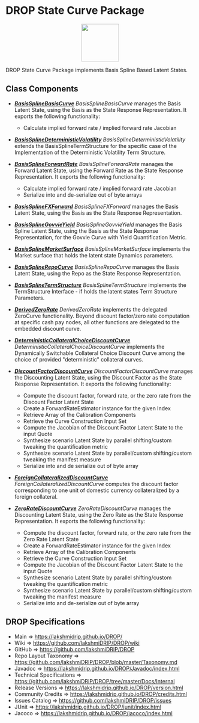 # DROP State Curve Package

<p align="center"><img src="https://github.com/lakshmiDRIP/DROP/blob/master/DRIP_Logo.gif?raw=true" width="100"></p>

DROP State Curve Package implements Basis Spline Based Latent States.


## Class Components

 * [***BasisSplineBasisCurve***](https://github.com/lakshmiDRIP/DROP/tree/master/src/main/java/org/drip/state/curve/BasisSplineBasisCurve.java)
 <i>BasisSplineBasisCurve</i> manages the Basis Latent State, using the Basis as the State Response
 Representation. It exports the following functionality:
 	* Calculate implied forward rate / implied forward rate Jacobian

 * [***BasisSplineDeterministicVolatility***](https://github.com/lakshmiDRIP/DROP/tree/master/src/main/java/org/drip/state/curve/BasisSplineDeterministicVolatility.java)
 <i>BasisSplineDeterministicVolatility</i> extends the BasisSplineTermStructure for the specific case of the
 Implementation of the Deterministic Volatility Term Structure.

 * [***BasisSplineForwardRate***](https://github.com/lakshmiDRIP/DROP/tree/master/src/main/java/org/drip/state/curve/BasisSplineForwardRate.java)
 <i>BasisSplineForwardRate</i> manages the Forward Latent State, using the Forward Rate as the State Response
 Representation. It exports the following functionality:
 	* Calculate implied forward rate / implied forward rate Jacobian
 	* Serialize into and de-serialize out of byte arrays

 * [***BasisSplineFXForward***](https://github.com/lakshmiDRIP/DROP/tree/master/src/main/java/org/drip/state/curve/BasisSplineFXForward.java)
 <i>BasisSplineFXForward</i> manages the Basis Latent State, using the Basis as the State Response
 Representation.

 * [***BasisSplineGovvieYield***](https://github.com/lakshmiDRIP/DROP/tree/master/src/main/java/org/drip/state/curve/BasisSplineGovvieYield.java)
 <i>BasisSplineGovvieYield</i> manages the Basis Spline Latent State, using the Basis as the State Response
 Representation, for the Govvie Curve with Yield Quantification Metric.

 * [***BasisSplineMarketSurface***](https://github.com/lakshmiDRIP/DROP/tree/master/src/main/java/org/drip/state/curve/BasisSplineMarketSurface.java)
 <i>BasisSplineMarketSurface</i> implements the Market surface that holds the latent state Dynamics
 parameters.

 * [***BasisSplineRepoCurve***](https://github.com/lakshmiDRIP/DROP/tree/master/src/main/java/org/drip/state/curve/BasisSplineRepoCurve.java)
 <i>BasisSplineRepoCurve</i> manages the Basis Latent State, using the Repo as the State Response
 Representation.

 * [***BasisSplineTermStructure***](https://github.com/lakshmiDRIP/DROP/tree/master/src/main/java/org/drip/state/curve/BasisSplineTermStructure.java)
 <i>BasisSplineTermStructure</i> implements the TermStructure Interface - if holds the latent states Term
 Structure Parameters.

 * [***DerivedZeroRate***](https://github.com/lakshmiDRIP/DROP/tree/master/src/main/java/org/drip/state/curve/DerivedZeroRate.java)
 <i>DerivedZeroRate</i> implements the delegated ZeroCurve functionality. Beyond discount factor/zero rate
 computation at specific cash pay nodes, all other functions are delegated to the embedded discount curve.

 * [***DeterministicCollateralChoiceDiscountCurve***](https://github.com/lakshmiDRIP/DROP/tree/master/src/main/java/org/drip/state/curve/DeterministicCollateralChoiceDiscountCurve.java)
 <i>DeterministicCollateralChoiceDiscountCurve</i> implements the Dynamically Switchable Collateral Choice
 Discount Curve among the choice of provided "deterministic" collateral curves.

 * [***DiscountFactorDiscountCurve***](https://github.com/lakshmiDRIP/DROP/tree/master/src/main/java/org/drip/state/curve/DiscountFactorDiscountCurve.java)
 <i>DiscountFactorDiscountCurve</i> manages the Discounting Latent State, using the Discount Factor as the
 State Response Representation. It exports the following functionality:
 	* Compute the discount factor, forward rate, or the zero rate from the Discount Factor Latent State
 	* Create a ForwardRateEstimator instance for the given Index
 	* Retrieve Array of the Calibration Components
 	* Retrieve the Curve Construction Input Set
 	* Compute the Jacobian of the Discount Factor Latent State to the input Quote
 	* Synthesize scenario Latent State by parallel shifting/custom tweaking the quantification metric
 	* Synthesize scenario Latent State by parallel/custom shifting/custom tweaking the manifest measure
 	* Serialize into and de serialize out of byte array

 * [***ForeignCollateralizedDiscountCurve***](https://github.com/lakshmiDRIP/DROP/tree/master/src/main/java/org/drip/state/curve/ForeignCollateralizedDiscountCurve.java)
 <i>ForeignCollateralizedDiscountCurve</i> computes the discount factor corresponding to one unit of domestic
 currency collateralized by a foreign collateral.

 * [***ZeroRateDiscountCurve***](https://github.com/lakshmiDRIP/DROP/tree/master/src/main/java/org/drip/state/curve/ZeroRateDiscountCurve.java)
 <i>ZeroRateDiscountCurve</i> manages the Discounting Latent State, using the Zero Rate as the State Response
 Representation. It exports the following functionality:
 	* Compute the discount factor, forward rate, or the zero rate from the Zero Rate Latent State
 	* Create a ForwardRateEstimator instance for the given Index
 	* Retrieve Array of the Calibration Components
 	* Retrieve the Curve Construction Input Set
 	* Compute the Jacobian of the Discount Factor Latent State to the input Quote
 	* Synthesize scenario Latent State by parallel shifting/custom tweaking the quantification metric
 	* Synthesize scenario Latent State by parallel/custom shifting/custom tweaking the manifest measure
 	* Serialize into and de-serialize out of byte array


## DROP Specifications

 * Main                     => https://lakshmidrip.github.io/DROP/
 * Wiki                     => https://github.com/lakshmiDRIP/DROP/wiki
 * GitHub                   => https://github.com/lakshmiDRIP/DROP
 * Repo Layout Taxonomy     => https://github.com/lakshmiDRIP/DROP/blob/master/Taxonomy.md
 * Javadoc                  => https://lakshmidrip.github.io/DROP/Javadoc/index.html
 * Technical Specifications => https://github.com/lakshmiDRIP/DROP/tree/master/Docs/Internal
 * Release Versions         => https://lakshmidrip.github.io/DROP/version.html
 * Community Credits        => https://lakshmidrip.github.io/DROP/credits.html
 * Issues Catalog           => https://github.com/lakshmiDRIP/DROP/issues
 * JUnit                    => https://lakshmidrip.github.io/DROP/junit/index.html
 * Jacoco                   => https://lakshmidrip.github.io/DROP/jacoco/index.html
